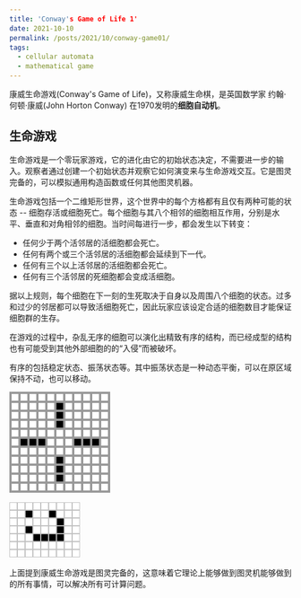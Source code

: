 ```yaml
---
title: 'Conway's Game of Life 1'
date: 2021-10-10
permalink: /posts/2021/10/conway-game01/
tags:
  - cellular automata
  - mathematical game
---
```



康威生命游戏(Conway's Game of Life)，又称康威生命棋，是英国数学家 约翰·何顿·康威(John Horton Conway) 在1970发明的**细胞自动机**。  

## 生命游戏

生命游戏是一个零玩家游戏，它的进化由它的初始状态决定，不需要进一步的输入。观察者通过创建一个初始状态并观察它如何演变来与生命游戏交互。它是图灵完备的，可以模拟通用构造函数或任何其他图灵机器。  

生命游戏包括一个二维矩形世界，这个世界中的每个方格都有且仅有两种可能的状态 -- 细胞存活或细胞死亡。每个细胞与其八个相邻的细胞相互作用，分别是水平、垂直和对角相邻的细胞。当时间每进行一步，都会发生以下转变：  
- 任何少于两个活邻居的活细胞都会死亡。
- 任何有两个或三个活邻居的活细胞都会延续到下一代。
- 任何有三个以上活邻居的活细胞都会死亡。
- 任何有三个活邻居的死细胞都会变成活细胞。

据以上规则，每个细胞在下一刻的生死取决于自身以及周围八个细胞的状态。过多和过少的邻居都可以导致活细胞死亡，因此玩家应该设定合适的细胞数目才能保证细胞群的生存。

在游戏的过程中，杂乱无序的细胞可以演化出精致有序的结构，而已经成型的结构也有可能受到其他外部细胞的的“入侵”而被破坏。

有序的包括稳定状态、振荡状态等。其中振荡状态是一种动态平衡，可以在原区域保持不动，也可以移动。

![振荡状态](../images/180px-TrafficLight.gif "振荡状态")

![会移动的振荡状态](../images/Game_of_life_animated_LWSS.gif "会移动的振荡状态")

上面提到康威生命游戏是图灵完备的，这意味着它理论上能够做到图灵机能够做到的所有事情，可以解决所有可计算问题。

